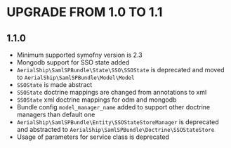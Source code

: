 UPGRADE FROM 1.0 TO 1.1
=======================

1.1.0
-----

 * Minimum supported symofny version is 2.3
 * Mongodb support for SSO state added
 * ``AerialShip\SamlSPBundle\State\SSO\SSOState`` is deprecated and moved to ``AerialShip\SamlSPBundle\Model\Model``
 * ``SSOState`` is made abstract
 * ``SSOState`` doctrine mappings are changed from annotations to xml
 * ``SSOState`` xml doctrine mappings for odm and mongodb
 * Bundle config ``model_manager_name`` added to support other doctrine managers than default one
 * ``AerialShip\SamlSPBundle\Entity\SSOStateStoreManager`` is deprecated and abstracted to ``AerialShip\SamlSPBundle\Doctrine\SSOStateStore``
 * Usage of parameters for service class is deprecated
